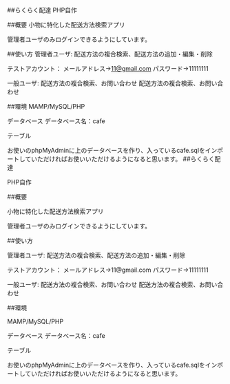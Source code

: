 ##らくらく配達
PHP自作

##概要
小物に特化した配送方法検索アプリ

管理者ユーザのみログインできるようにしています。

##使い方
管理者ユーザ:
配送方法の複合検索、配送方法の追加・編集・削除

テストアカウント：
メールアドレス→11@gmail.com
パスワード→11111111

一般ユーザ:
配送方法の複合検索、お問い合わせ
配送方法の複合検索、お問い合わせ

##環境
MAMP/MySQL/PHP

データベース
データベース名：cafe

テーブル

お使いのphpMyAdminに上のデータベースを作り、入っているcafe.sqlをインポートしていただければお使いいただけるようになると思います。
##らくらく配達 
<p> PHP自作</p>

##概要 
<p>小物に特化した配送方法検索アプリ</p>

<p>管理者ユーザのみログインできるようにしています。</p>

##使い方 
<p>管理者ユーザ: 配送方法の複合検索、配送方法の追加・編集・削除</p>

<p>テストアカウント： メールアドレス→11@gmail.com パスワード→11111111</p>

<p>一般ユーザ: 配送方法の複合検索、お問い合わせ 配送方法の複合検索、お問い合わせ</p>

##環境 
<p>MAMP/MySQL/PHP</p>

<p>データベース データベース名：cafe</p>

<p>テーブル</p>

<p>お使いのphpMyAdminに上のデータベースを作り、入っているcafe.sqlをインポートしていただければお使いいただけるようになると思います。</p>

